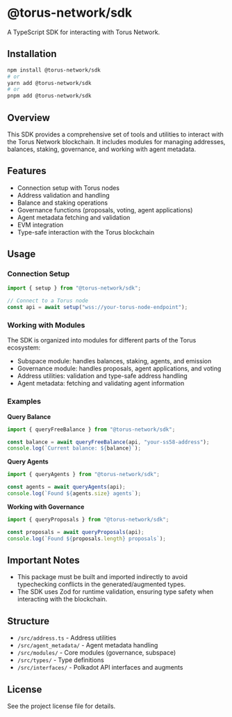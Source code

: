 # @torus-network/sdk

A TypeScript SDK for interacting with Torus Network.

## Installation

```bash
npm install @torus-network/sdk
# or
yarn add @torus-network/sdk
# or
pnpm add @torus-network/sdk
```

## Overview

This SDK provides a comprehensive set of tools and utilities to interact with the Torus Network blockchain. It includes modules for managing addresses, balances, staking, governance, and working with agent metadata.

## Features

- Connection setup with Torus nodes
- Address validation and handling
- Balance and staking operations
- Governance functions (proposals, voting, agent applications)
- Agent metadata fetching and validation
- EVM integration
- Type-safe interaction with the Torus blockchain

## Usage

### Connection Setup

```ts
import { setup } from "@torus-network/sdk";

// Connect to a Torus node
const api = await setup("wss://your-torus-node-endpoint");
```

### Working with Modules

The SDK is organized into modules for different parts of the Torus ecosystem:

- Subspace module: handles balances, staking, agents, and emission
- Governance module: handles proposals, agent applications, and voting
- Address utilities: validation and type-safe address handling
- Agent metadata: fetching and validating agent information

### Examples

**Query Balance**

```ts
import { queryFreeBalance } from "@torus-network/sdk";

const balance = await queryFreeBalance(api, "your-ss58-address");
console.log(`Current balance: ${balance}`);
```

**Query Agents**

```ts
import { queryAgents } from "@torus-network/sdk";

const agents = await queryAgents(api);
console.log(`Found ${agents.size} agents`);
```

**Working with Governance**

```ts
import { queryProposals } from "@torus-network/sdk";

const proposals = await queryProposals(api);
console.log(`Found ${proposals.length} proposals`);
```

## Important Notes

- This package must be built and imported indirectly to avoid typechecking conflicts in the generated/augmented types.
- The SDK uses Zod for runtime validation, ensuring type safety when interacting with the blockchain.

## Structure

- `/src/address.ts` - Address utilities
- `/src/agent_metadata/` - Agent metadata handling
- `/src/modules/` - Core modules (governance, subspace)
- `/src/types/` - Type definitions
- `/src/interfaces/` - Polkadot API interfaces and augments

## License

See the project license file for details.
